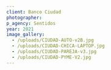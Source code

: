 ```yaml
---
client: Banco Ciudad
photographer: 
p_agency: Sentidos
year: 2021
image_gallery:
  - /uploads/CIUDAD-AUTO-v2B.jpg
  - /uploads/CIUDAD-CHICA-LAPTOP.jpg
  - /uploads/CIUDAD-PAREJA-v3.jpg
  - /uploads/CIUDAD-PYME-V2.jpg
---
```

